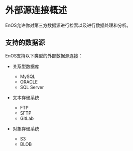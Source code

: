# 外部源连接概述

EnOS允许你对第三方数据源进行检索以及进行数据处理和分析。

## 支持的数据源<datasource>

EnOS支持以下类型的外部数据源连接：

- 关系型数据库
  - MySQL
  - ORACLE
  - SQL Server

- 文本存储系统
  - FTP
  - SFTP
  - GitLab

- 对象存储系统
  - S3
  - BLOB
